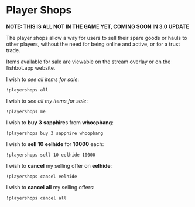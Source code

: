 # Player Shops

**NOTE: THIS IS ALL NOT IN THE GAME YET, COMING SOON IN 3.0 UPDATE**

The player shops allow a way for users to sell their spare goods or hauls to other players, without the need for being online and active, or for a trust trade.

Items available for sale are viewable on the stream overlay or on the fishbot.app website.

I wish to *see all items for sale*:

`!playershops all`

I wish to *see all my items for sale*:

`!playershops me`

I wish to **buy** **3** **sapphire**s from **whoopbang**:

`!playershops buy 3 sapphire whoopbang`

I wish to **sell** **10** **eelhide** for **10000** each:

`!playershops sell 10 eelhide 10000`

I wish to **cancel** my selling offer on **eelhide**:

`!playershops cancel eelhide`

I wish to **cancel** **all** my selling offers:

`!playershops cancel all`
